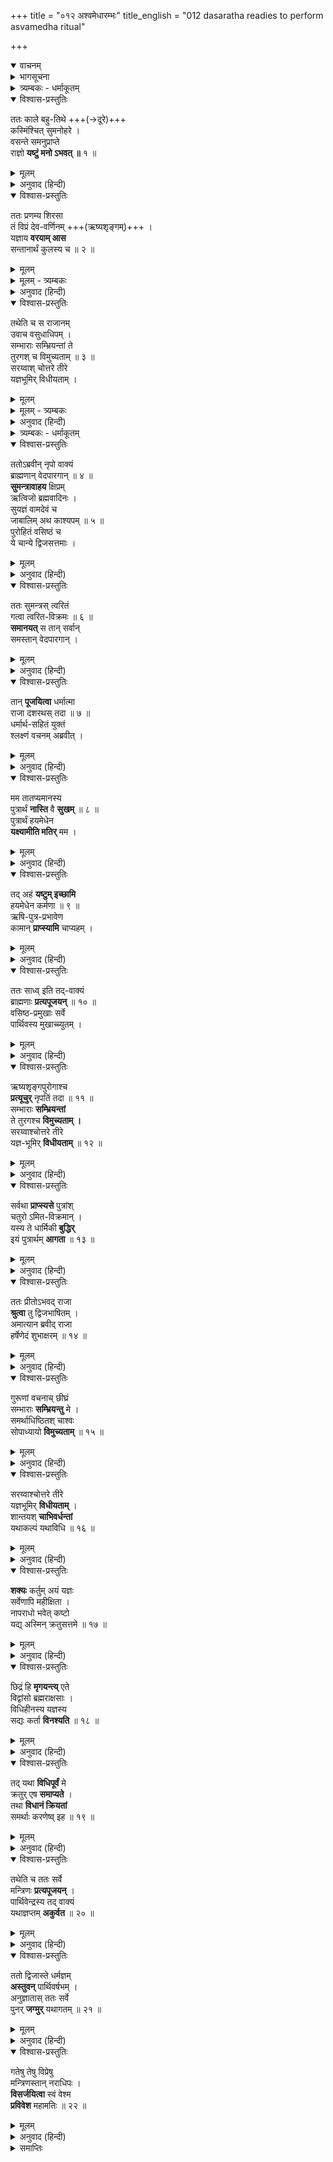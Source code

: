 +++
title = "०१२ अश्वमेधारम्भः"
title_english = "012 dasaratha readies to perform asvamedha ritual"

+++
<details open><summary>वाचनम्</summary>
<div caption="श्रीराम-हरिसीताराममूर्ति-घनपाठिभ्यां वचनम्" class="audioEmbed" src="https://archive.org/download/Ramayana-recitation-Sriram-harisItArAmamUrti-Ghanapaati-v2/Kanda_1/Kanda_1_BK-012-Ashva_Medhaarambhaha.mp3"></div>
</details>

<details><summary>भागसूचना</summary>

12. राजाका ऋषियोंसे यज्ञ करानेके लिये प्रस्ताव, ऋषियोंका राजाको और राजाका मन्त्रियोंको यज्ञकी आवश्यक तैयारी करनेके लिये आदेश देना
</details>

<details><summary>त्र्यम्बकः - धर्माकूतम्</summary>

द्वादशे सर्गे -
</details>

<details open><summary>विश्वास-प्रस्तुतिः</summary>

ततः काले बहु-तिथे +++(→दूरे)+++  
कस्मिंश्चित् सुमनोहरे ।  
वसन्ते समनुप्राप्ते  
राज्ञो **यष्टुं मनो ऽभवत् ॥** १ ॥
</details>

<details><summary>मूलम्</summary>

ततः काले बहुतिथे कस्मिंश्चित् सुमनोहरे ।  
वसन्ते समनुप्राप्ते राज्ञो यष्टुं मनोऽभवत् ॥ १ ॥
</details>

<details><summary>अनुवाद (हिन्दी)</summary>

तदनन्तर बहुत समय बीत जानेके पश्चात् कोई परम मनोहर—दोषरहित समय प्राप्त हुआ । उस समय वसन्त ऋतुका आरम्भ हुआ था । राजा दशरथने उसी शुभ समयमें यज्ञ आरम्भ करनेका विचार किया ॥ १ ॥
</details>

<details open><summary>विश्वास-प्रस्तुतिः</summary>

ततः प्रणम्य शिरसा  
तं विप्रं देव-वर्णिनम् +++(ऋष्यशृङ्गम्)+++ ।  
यज्ञाय **वरयाम् आस**  
सन्तानार्थं कुलस्य च ॥ २ ॥
</details>

<details><summary>मूलम्</summary>

ततः प्रणम्य शिरसा तं विप्रं देववर्णिनम् ।  
यज्ञाय वरयामास सन्तानार्थं कुलस्य च ॥ २ ॥
</details>

<details><summary>मूलम् - त्र्यम्बकः</summary>

ततः प्रसाद्य शिरसा तं विप्रं देव-वर्णिनम् ।  
यज्ञाय वरयामास संतानार्थं कुलस्य वै ॥
</details>

<details><summary>अनुवाद (हिन्दी)</summary>

तत्पश्चात् उन्होंने देवोपम कान्तिवाले विप्रवर ऋष्यशृंगको मस्तक झुकाकर प्रणाम किया और वंशपरम्पराकी रक्षाके लिये पुत्र-प्राप्तिके निमित्त यज्ञ करानेके उद्देश्यसे उनका वरण किया ॥ २ ॥
</details>

<details open><summary>विश्वास-प्रस्तुतिः</summary>

तथेति च स राजानम्  
उवाच वसुधाधिपम् ।  
सम्भाराः सम्भ्रियन्तां ते  
तुरगश् च विमुच्यताम् ॥ ३ ॥  
सरय्वाश् चोत्तरे तीरे  
यज्ञभूमिर् विधीयताम् ।
</details>

<details><summary>मूलम्</summary>

तथेति च स राजानमुवाच वसुधाधिपम् ।  
सम्भाराः सम्भ्रियन्तां ते तुरगश्च विमुच्यताम् ॥ ३ ॥  
सरय्वाश्चोत्तरे तीरे यज्ञभूमिर्विधीयताम् ।
</details>

<details><summary>मूलम् - त्र्यम्बकः</summary>

तथा इति च स राजानम् उवाच च सुसत्कृतः ।  
संभाराः संभ्रियन्तां ते तुरगश् च विमुच्यताम् ॥
</details>

<details><summary>अनुवाद (हिन्दी)</summary>

ऋष्यशृंगने ‘बहुत अच्छा’ कहकर उनकी प्रार्थना स्वीकार की और उन पृथ्वीपति नरेशसे कहा—‘राजन! यज्ञकी सामग्री एकत्र कराइये । भूमण्डलमें भ्रमणके लिये आपका यज्ञसम्बन्धी अश्व छोड़ा जाय और सरयूके उत्तर तटपर यज्ञभूमिका निर्माण किया जाय’ ॥ ३ १/२ ॥
</details>

<details><summary>त्र्यम्बकः - धर्माकूतम्</summary>

ततः ऋश्यशृङ्गाद्य्-अभ्यनुज्ञयापि यज्ञ आरब्धः । एतेन महतः कर्मण आरम्भे महा-ब्राह्मणानाम् अभ्यनुज्ञा ग्राह्येत्य् अयं धर्मः सूचितः ॥
</details>

<details open><summary>विश्वास-प्रस्तुतिः</summary>

ततोऽब्रवीन् नृपो वाक्यं  
ब्राह्मणान् वेदपारगान् ॥ ४ ॥  
**सुमन्त्रावाहय** क्षिप्रम्  
ऋत्विजो ब्रह्मवादिनः ।  
सुयज्ञं वामदेवं च  
जाबालिम् अथ काश्यपम् ॥ ५ ॥  
पुरोहितं वसिष्ठं च  
ये चान्ये द्विजसत्तमाः ।
</details>

<details><summary>मूलम्</summary>

ततोऽब्रवीन्नृपो वाक्यं ब्राह्मणान् वेदपारगान् ॥ ४ ॥  
सुमन्त्रावाहय क्षिप्रमृत्विजो ब्रह्मवादिनः ।  
सुयज्ञं वामदेवं च जाबालिमथ काश्यपम् ॥ ५ ॥  
पुरोहितं वसिष्ठं च ये चान्ये द्विजसत्तमाः ।
</details>

<details><summary>अनुवाद (हिन्दी)</summary>

तब राजाने कहा—‘सुमन्त्र! तुम शीघ्र ही वेदविद्याके पारंगत ब्राह्मणों तथा ब्रह्मवादी ऋत्विजोंको बुला ले आओ । सुयज्ञ, वामदेव, जाबालि, काश्यप, पुरोहित वसिष्ठ तथा अन्य जो श्रेष्ठ ब्राह्मण हैं, उन सबको बुलाओ’ ॥
</details>

<details open><summary>विश्वास-प्रस्तुतिः</summary>

ततः सुमन्त्रस् त्वरितं  
गत्वा त्वरित-विक्रमः ॥ ६ ॥  
**समानयत्** स तान् सर्वान्  
समस्तान् वेदपारगान् ।
</details>

<details><summary>मूलम्</summary>

ततः सुमन्त्रस्त्वरितं गत्वा त्वरितविक्रमः ॥ ६ ॥  
समानयत् स तान् सर्वान् समस्तान् वेदपारगान् ।
</details>

<details><summary>अनुवाद (हिन्दी)</summary>

तब शीघ्रगामी सुमन्त्र तुरंत जाकर वेदविद्याके पारगामी उन समस्त ब्राह्मणोंको बुला लाये ॥ ६ १/२ ॥
</details>

<details open><summary>विश्वास-प्रस्तुतिः</summary>

तान् **पूजयित्वा** धर्मात्मा  
राजा दशरथस् तदा ॥ ७ ॥  
धर्मार्थ-सहितं युक्तं  
श्लक्ष्णं वचनम् अब्रवीत् ।
</details>

<details><summary>मूलम्</summary>

तान् पूजयित्वा धर्मात्मा राजा दशरथस्तदा ॥ ७ ॥  
धर्मार्थसहितं युक्तं श्लक्ष्णं वचनमब्रवीत् ।
</details>

<details><summary>अनुवाद (हिन्दी)</summary>

धर्मात्मा राजा दशरथने उन सबका पूजन किया और उनसे धर्म तथा अर्थसे युक्त मधुर वचन कहा ॥ ७ १/२ ॥
</details>

<details open><summary>विश्वास-प्रस्तुतिः</summary>

मम तातप्यमानस्य  
पुत्रार्थं **नास्ति** वै **सुखम्** ॥ ८ ॥  
पुत्रार्थं हयमेधेन  
**यक्ष्यामीति मतिर्** मम ।
</details>

<details><summary>मूलम्</summary>

मम तातप्यमानस्य पुत्रार्थं नास्ति वै सुखम् ॥ ८ ॥  
पुत्रार्थं हयमेधेन यक्ष्यामीति मतिर्मम ।
</details>

<details><summary>अनुवाद (हिन्दी)</summary>

‘महर्षियो! मैं पुत्रके लिये निरन्तर संतप्त रहता हूँ । उसके बिना इस राज्य आदिसे भी मुझे सुख नहीं मिलता है । अतः मैंने यह विचार किया है कि पुत्रके लिये अश्वमेध यज्ञका अनुष्ठान करूँ ॥ ८ १/२ ॥
</details>

<details open><summary>विश्वास-प्रस्तुतिः</summary>

तद् अहं **यष्टुम् इच्छामि**  
हयमेधेन कर्मणा ॥ ९ ॥  
ऋषि-पुत्र-प्रभावेण  
कामान् **प्राप्स्यामि** चाप्यहम् ।
</details>

<details><summary>मूलम्</summary>

तदहं यष्टुमिच्छामि हयमेधेन कर्मणा ॥ ९ ॥  
ऋषिपुत्रप्रभावेण कामान् प्राप्स्यामि चाप्यहम् ।
</details>

<details><summary>अनुवाद (हिन्दी)</summary>

‘इसी संकल्पके अनुसार मैं अश्वमेध यज्ञका आरम्भ करना चाहता हूँ । मुझे विश्वास है कि ऋषिपुत्र ऋष्यशृंगके प्रभावसे मैं अपनी सम्पूर्ण कामनाओंको प्राप्त कर लूँगा’ ॥ ९ १/२ ॥
</details>

<details open><summary>विश्वास-प्रस्तुतिः</summary>

ततः साध्व् इति तद्-वाक्यं  
ब्राह्मणाः **प्रत्यपूजयन्** ॥ १० ॥  
वसिष्ठ-प्रमुखाः सर्वे  
पार्थिवस्य मुखाच्च्युतम् ।
</details>

<details><summary>मूलम्</summary>

ततः साध्विति तद्वाक्यं ब्राह्मणाः प्रत्यपूजयन् ॥ १० ॥  
वसिष्ठप्रमुखाः सर्वे पार्थिवस्य मुखाच्च्युतम् ।
</details>

<details><summary>अनुवाद (हिन्दी)</summary>

राजा दशरथके मुखसे निकले हुए इस वचनकी वसिष्ठ आदि सब ब्राह्मणोंने ‘साधु-साधु’ कहकर बड़ी सराहना की ॥ १० १/२ ॥
</details>

<details open><summary>विश्वास-प्रस्तुतिः</summary>

ऋष्यशृङ्गपुरोगाश्च  
**प्रत्यूचुर्** नृपतिं तदा ॥ ११ ॥  
सम्भाराः **सम्भ्रियन्तां**  
ते तुरगश्च **विमुच्यताम् ।**  
सरय्वाश्चोत्तरे तीरे  
यज्ञ-भूमिर् **विधीयताम्** ॥ १२ ॥
</details>

<details><summary>मूलम्</summary>

ऋष्यशृङ्गपुरोगाश्च प्रत्यूचुर्नृपतिं तदा ॥ ११ ॥  
सम्भाराः सम्भ्रियन्तां ते तुरगश्च विमुच्यताम् ।  
सरय्वाश्चोत्तरे तीरे यज्ञभूमिर्विधीयताम् ॥ १२ ॥
</details>

<details><summary>अनुवाद (हिन्दी)</summary>

इसके बाद ऋष्यशृंग आदि सब महर्षियोंने उस समय राजा दशरथसे पुनः यह बात कही—‘महाराज! यज्ञसामग्रीका संग्रह किया जाय, यज्ञसम्बन्धी अश्व छोड़ा जाय तथा सरयूके उत्तर तटपर यज्ञभूमिका निर्माण किया जाय ॥ ११-१२ ॥
</details>

<details open><summary>विश्वास-प्रस्तुतिः</summary>

सर्वथा **प्राप्स्यसे** पुत्रांश्  
चतुरो ऽमित-विक्रमान् ।  
यस्य ते धार्मिकी **बुद्धिर्**  
इयं पुत्रार्थम् **आगता** ॥ १३ ॥
</details>

<details><summary>मूलम्</summary>

सर्वथा प्राप्स्यसे पुत्रांश्चतुरोऽमितविक्रमान् ।  
यस्य ते धार्मिकी बुद्धिरियं पुत्रार्थमागता ॥ १३ ॥
</details>

<details><summary>अनुवाद (हिन्दी)</summary>

‘तुम यज्ञद्वारा सर्वथा चार अमित पराक्रमी पुत्र प्राप्त करोगे; क्योंकि पुत्रके लिये तुम्हारे मनमें ऐसे धार्मिक विचारका उदय हुआ है’ ॥ १३ ॥
</details>

<details open><summary>विश्वास-प्रस्तुतिः</summary>

ततः प्रीतोऽभवद् राजा  
**श्रुत्वा** तु द्विजभाषितम् ।  
अमात्यान ब्रवीद् राजा  
हर्षेणेदं शुभाक्षरम् ॥ १४ ॥
</details>

<details><summary>मूलम्</summary>

ततः प्रीतोऽभवद् राजा श्रुत्वा तु द्विजभाषितम् ।  
अमात्यानब्रवीद् राजा हर्षेणेदं शुभाक्षरम् ॥ १४ ॥
</details>

<details><summary>अनुवाद (हिन्दी)</summary>

ब्राह्मणोंकी यह बात सुनकर राजाको बड़ी प्रसन्नता हुई । उन्होंने बड़े हर्षके साथ अपने मन्त्रियोंसे यह शुभ अक्षरोंवाली बात कही ॥ १४ ॥
</details>

<details open><summary>विश्वास-प्रस्तुतिः</summary>

गुरूणां वचनाच् छीघ्रं  
सम्भाराः **सम्भ्रियन्तु** मे ।  
समर्थाधिष्ठितश् चाश्वः  
सोपाध्यायो **विमुच्यताम्** ॥ १५ ॥
</details>

<details><summary>मूलम्</summary>

गुरूणां वचनाच्छीघ्रं सम्भाराः सम्भ्रियन्तु मे ।  
समर्थाधिष्ठितश्चाश्वः सोपाध्यायो विमुच्यताम् ॥ १५ ॥
</details>

<details><summary>अनुवाद (हिन्दी)</summary>

‘गुरुजनोंकी आज्ञाके अनुसार तुमलोग शीघ्र ही मेरे लिये यज्ञकी सामग्री जुटा दो । शक्तिशाली वीरोंके संरक्षणमें यज्ञिय अश्व छोड़ा जाय और उसके साथ प्रधान ऋत्विज् भी रहें ॥ १५ ॥
</details>

<details open><summary>विश्वास-प्रस्तुतिः</summary>

सरय्वाश्चोत्तरे तीरे  
यज्ञभूमिर् **विधीयताम्** ।  
शान्तयश् **चाभिवर्धन्तां**  
यथाकल्पं यथाविधि ॥ १६ ॥
</details>

<details><summary>मूलम्</summary>

सरय्वाश्चोत्तरे तीरे यज्ञभूमिर्विधीयताम् ।  
शान्तयश्चाभिवर्धन्तां यथाकल्पं यथाविधि ॥ १६ ॥
</details>

<details><summary>अनुवाद (हिन्दी)</summary>

‘सरयूके उत्तर तटपर यज्ञभूमिका निर्माण हो, शास्त्रोक्त विधिके अनुसार क्रमशः शान्तिकर्म—पुण्याहवाचन आदिका विस्तारपूर्वक अनुष्ठान किया जाय, जिससे विघ्नोंका निवारण हो ॥ १६ ॥
</details>

<details open><summary>विश्वास-प्रस्तुतिः</summary>

**शक्यः** कर्तुम् अयं यज्ञः  
सर्वेणापि महीक्षिता ।  
नापराधो भवेत् कष्टो  
यद्य् अस्मिन् क्रतुसत्तमे ॥ १७ ॥
</details>

<details><summary>मूलम्</summary>

शक्यः कर्तुमयं यज्ञः सर्वेणापि महीक्षिता ।  
नापराधो भवेत् कष्टो यद्यस्मिन् क्रतुसत्तमे ॥ १७ ॥
</details>

<details><summary>अनुवाद (हिन्दी)</summary>

‘यदि इस श्रेष्ठ यज्ञमें कष्टप्रद अपराध बन जानेका भय न हो तो सभी राजा इसका सम्पादन कर सकते हैं ॥ १७ ॥
</details>

<details open><summary>विश्वास-प्रस्तुतिः</summary>

छिद्रं हि **मृगयन्त्य्** एते  
विद्वांसो ब्रह्मराक्षसाः ।  
विधिहीनस्य यज्ञस्य  
सद्यः कर्ता **विनश्यति** ॥ १८ ॥
</details>

<details><summary>मूलम्</summary>

छिद्रं हि मृगयन्त्येते विद्वांसो ब्रह्मराक्षसाः ।  
विधिहीनस्य यज्ञस्य सद्यः कर्ता विनश्यति ॥ १८ ॥
</details>

<details><summary>अनुवाद (हिन्दी)</summary>

‘परंतु ऐसा होना कठिन है; क्योंकि ये विद्वान् ब्रह्म-राक्षस यज्ञमें विघ्न डालनेके लिये छिद्र ढूँढ़ा करते हैं । विधिहीन यज्ञका अनुष्ठान करनेवाला यजमान तत्काल नष्ट हो जाता है ॥ १८ ॥
</details>

<details open><summary>विश्वास-प्रस्तुतिः</summary>

तद् यथा **विधिपूर्वं** मे  
क्रतुर् एष **समाप्यते** ।  
तथा **विधानं क्रियतां**  
समर्थाः करणेष्व् इह ॥ १९ ॥
</details>

<details><summary>मूलम्</summary>

तद् यथा विधिपूर्वं मे क्रतुरेष समाप्यते ।  
तथा विधानं क्रियतां समर्थाः करणेष्विह ॥ १९ ॥
</details>

<details><summary>अनुवाद (हिन्दी)</summary>

‘अतः मेरा यह यज्ञ जिस तरह विधिपूर्वक सम्पूर्ण हो सके वैसा उपाय किया जाय । तुम सब लोग ऐसे साधन प्रस्तुत करनेमें समर्थ हो’ ॥ १९ ॥
</details>

<details open><summary>विश्वास-प्रस्तुतिः</summary>

तथेति च ततः सर्वे  
मन्त्रिणः **प्रत्यपूजयन्** ।  
पार्थिवेन्द्रस्य तद् वाक्यं  
यथाज्ञप्तम् **अकुर्वत** ॥ २० ॥
</details>

<details><summary>मूलम्</summary>

तथेति च ततः सर्वे मन्त्रिणः प्रत्यपूजयन् ।  
पार्थिवेन्द्रस्य तद् वाक्यं यथाज्ञप्तमकुर्वत ॥ २० ॥
</details>

<details><summary>अनुवाद (हिन्दी)</summary>

तब ‘बहुत अच्छा’ कहकर सभी मन्त्रियोंने राजराजेश्वर दशरथके उस कथनका आदर किया और उनकी आज्ञाके अनुसार सारी व्यवस्था की ॥ २० ॥
</details>

<details open><summary>विश्वास-प्रस्तुतिः</summary>

ततो द्विजास्ते धर्मज्ञम्  
**अस्तुवन्** पार्थिवर्षभम् ।  
अनुज्ञातास् ततः सर्वे  
पुनर् **जग्मुर्** यथागतम् ॥ २१ ॥
</details>

<details><summary>मूलम्</summary>

ततो द्विजास्ते धर्मज्ञमस्तुवन् पार्थिवर्षभम् ।  
अनुज्ञातास्ततः सर्वे पुनर्जग्मुर्यथागतम् ॥ २१ ॥
</details>

<details><summary>अनुवाद (हिन्दी)</summary>

तत्पश्चात् उन ब्राह्मणोंने भी धर्मज्ञ नृपश्रेष्ठ दशरथकी प्रशंसा की और उनकी आज्ञा पाकर सब जैसे आये थे, वैसे ही फिर चले गये ॥ २१ ॥
</details>

<details open><summary>विश्वास-प्रस्तुतिः</summary>

गतेषु तेषु विप्रेषु  
मन्त्रिणस्तान् नराधिपः ।  
**विसर्जयित्वा** स्वं वेश्म  
**प्रविवेश** महामतिः ॥ २२ ॥
</details>

<details><summary>मूलम्</summary>

गतेषु तेषु विप्रेषु मन्त्रिणस्तान् नराधिपः ।  
विसर्जयित्वा स्वं वेश्म प्रविवेश महामतिः ॥ २२ ॥
</details>

<details><summary>अनुवाद (हिन्दी)</summary>

उन ब्राह्मणोंके चले जानेपर मन्त्रियोंको भी विदा करके वे महाबुद्धिमान् नरेश अपने महलमें गये ॥ २२ ॥
</details>

<details><summary>समाप्तिः</summary>

इत्यार्षे श्रीमद्रामायणे वाल्मीकीये आदिकाव्ये बालकाण्डे द्वादशः सर्गः ॥ १२ ॥  
इस प्रकार श्रीवाल्मीकिनिर्मित आर्षरामायण आदिकाव्यके बालकाण्डमें बारहवाँ सर्ग पूरा हुआ ॥ १२ ॥
</details>

